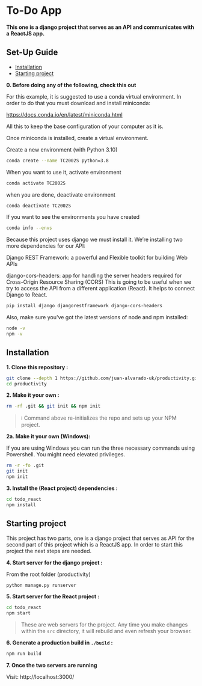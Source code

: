 # To-Do App

**This one is a django project that serves as an API and communicates with a ReactJS app.**

## Set-Up Guide
- [Installation](#installation)
- [Starting project](#starting-project)



**0. Before doing any of the following, check this out**

For this example, it is suggested to use a conda virtual environment. In order to do that you must download and install miniconda:

https://docs.conda.io/en/latest/miniconda.html

All this to keep the base configuration of your computer as it is.

Once miniconda is installed, create a virtual environment. 


Create a new environment (with Python 3.10)
```sh
conda create --name TC2002S python=3.8
```
When you want to use it, activate environment
```sh
conda activate TC2002S
```
when you are done, deactivate environment
```sh
conda deactivate TC2002S
```
If you want to see the environments you have created
```sh
conda info --envs
```
Because this project uses django we must install it. 
We’re installing two more dependencies for our API:

Django REST Framework: a powerful and Flexible toolkit for building Web APIs

django-cors-headers: app for handling the server headers required for Cross-Origin Resource Sharing (CORS)
This is going to be useful when we try to access the API from a different application (React). It helps to connect Django to React.

```sh
pip install django djangorestframework django-cors-headers
```

Also, make sure you've got the latest versions of node and npm installed:

```sh
node -v
npm -v
```

## Installation

**1. Clone this repository :**

```sh
git clone --depth 1 https://github.com/juan-alvarado-uk/productivity.git productivity
cd productivity
```

**2. Make it your own :**

```sh
rm -rf .git && git init && npm init
```

> :information_source: Command above re-initializes the repo and sets up your NPM project.

**2a. Make it your own (Windows):**

If you are using Windows you can run the three necessary commands using Powershell. You might need elevated privileges.

```sh
rm -r -fo .git
git init
npm init
```

**3. Install the (React project) dependencies :**

```sh
cd todo_react
npm install
```

## Starting project

This project has two parts, one is a django project that serves as API for the second part of this project which is a ReactJS app. In order to start this project the next steps are needed.


**4. Start server for the django project :**

From the root folder (productivity)
```sh
python manage.py runserver
```

**5. Start server for the React project :**

```sh
cd todo_react
npm start
```

> These are web servers for the project. Any time you make changes within the `src` directory, it will rebuild and even refresh your browser.


**6. Generate a production build in `./build` :**

```sh
npm run build
```

**7. Once the two servers are running**

Visit: http://localhost:3000/